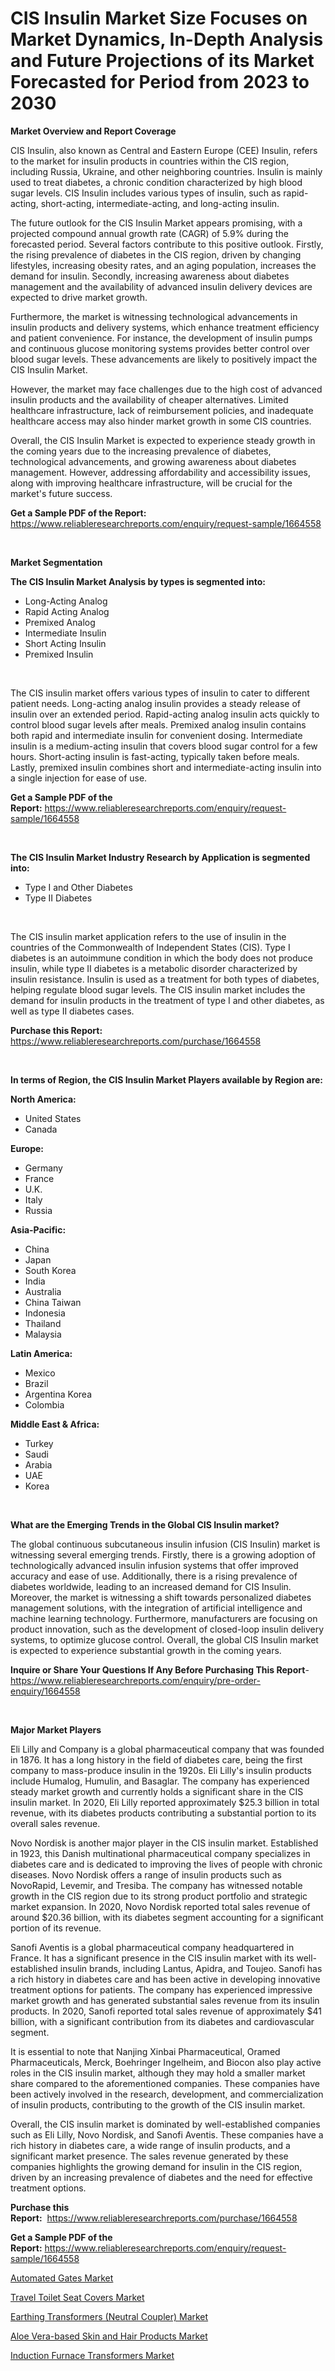 <p><h1>CIS Insulin Market Size Focuses on Market Dynamics, In-Depth Analysis and Future Projections of its Market Forecasted for Period from 2023 to 2030</h1></p><p><strong>Market Overview and Report Coverage</strong></p>
<p><p>CIS Insulin, also known as Central and Eastern Europe (CEE) Insulin, refers to the market for insulin products in countries within the CIS region, including Russia, Ukraine, and other neighboring countries. Insulin is mainly used to treat diabetes, a chronic condition characterized by high blood sugar levels. CIS Insulin includes various types of insulin, such as rapid-acting, short-acting, intermediate-acting, and long-acting insulin.</p><p>The future outlook for the CIS Insulin Market appears promising, with a projected compound annual growth rate (CAGR) of 5.9% during the forecasted period. Several factors contribute to this positive outlook. Firstly, the rising prevalence of diabetes in the CIS region, driven by changing lifestyles, increasing obesity rates, and an aging population, increases the demand for insulin. Secondly, increasing awareness about diabetes management and the availability of advanced insulin delivery devices are expected to drive market growth.</p><p>Furthermore, the market is witnessing technological advancements in insulin products and delivery systems, which enhance treatment efficiency and patient convenience. For instance, the development of insulin pumps and continuous glucose monitoring systems provides better control over blood sugar levels. These advancements are likely to positively impact the CIS Insulin Market.</p><p>However, the market may face challenges due to the high cost of advanced insulin products and the availability of cheaper alternatives. Limited healthcare infrastructure, lack of reimbursement policies, and inadequate healthcare access may also hinder market growth in some CIS countries.</p><p>Overall, the CIS Insulin Market is expected to experience steady growth in the coming years due to the increasing prevalence of diabetes, technological advancements, and growing awareness about diabetes management. However, addressing affordability and accessibility issues, along with improving healthcare infrastructure, will be crucial for the market's future success.</p></p>
<p><strong>Get a Sample PDF of the Report:</strong> <a href="https://www.reliableresearchreports.com/enquiry/request-sample/1664558">https://www.reliableresearchreports.com/enquiry/request-sample/1664558</a></p>
<p>&nbsp;</p>
<p><strong>Market Segmentation</strong></p>
<p><strong>The CIS Insulin Market Analysis by types is segmented into:</strong></p>
<p><ul><li>Long-Acting Analog</li><li>Rapid Acting Analog</li><li>Premixed Analog</li><li>Intermediate Insulin</li><li>Short Acting Insulin</li><li>Premixed Insulin</li></ul></p>
<p>&nbsp;</p>
<p><p>The CIS insulin market offers various types of insulin to cater to different patient needs. Long-acting analog insulin provides a steady release of insulin over an extended period. Rapid-acting analog insulin acts quickly to control blood sugar levels after meals. Premixed analog insulin contains both rapid and intermediate insulin for convenient dosing. Intermediate insulin is a medium-acting insulin that covers blood sugar control for a few hours. Short-acting insulin is fast-acting, typically taken before meals. Lastly, premixed insulin combines short and intermediate-acting insulin into a single injection for ease of use.</p></p>
<p><strong>Get a Sample PDF of the Report:</strong>&nbsp;<a href="https://www.reliableresearchreports.com/enquiry/request-sample/1664558">https://www.reliableresearchreports.com/enquiry/request-sample/1664558</a></p>
<p>&nbsp;</p>
<p><strong>The CIS Insulin Market Industry Research by Application is segmented into:</strong></p>
<p><ul><li>Type I and Other Diabetes</li><li>Type II Diabetes</li></ul></p>
<p>&nbsp;</p>
<p><p>The CIS insulin market application refers to the use of insulin in the countries of the Commonwealth of Independent States (CIS). Type I diabetes is an autoimmune condition in which the body does not produce insulin, while type II diabetes is a metabolic disorder characterized by insulin resistance. Insulin is used as a treatment for both types of diabetes, helping regulate blood sugar levels. The CIS insulin market includes the demand for insulin products in the treatment of type I and other diabetes, as well as type II diabetes cases.</p></p>
<p><strong>Purchase this Report:</strong>&nbsp; <a href="https://www.reliableresearchreports.com/purchase/1664558">https://www.reliableresearchreports.com/purchase/1664558</a></p>
<p>&nbsp;</p>
<p><strong>In terms of Region, the CIS Insulin Market Players available by Region are:</strong></p>
<p>
    <p> <strong> North America: </strong>
        <ul>
            <li>United States</li>
            <li>Canada</li>
        </ul>
        </p> 
    <p> <strong> Europe: </strong>
        <ul>
            <li>Germany</li>
            <li>France</li>
            <li>U.K.</li>
            <li>Italy</li>
            <li>Russia</li>
        </ul>
        </p> 
    <p> <strong> Asia-Pacific: </strong>
        <ul>
            <li>China</li>
            <li>Japan</li>
            <li>South Korea</li>
            <li>India</li>
            <li>Australia</li>
            <li>China Taiwan</li>
            <li>Indonesia</li>
            <li>Thailand</li>
            <li>Malaysia</li>
        </ul>
        </p> 
    <p> <strong> Latin America: </strong>
        <ul>
            <li>Mexico</li>
            <li>Brazil</li>
            <li>Argentina Korea</li>
            <li>Colombia</li>
        </ul>
        </p> 
    <p> <strong> Middle East & Africa: </strong>
        <ul>
            <li>Turkey</li>
            <li>Saudi</li>
            <li>Arabia</li>
            <li>UAE</li>
            <li>Korea</li>
        </ul>
    </p>
    </p>
<p>&nbsp;</p>
<p><strong>What are the Emerging Trends in the Global CIS Insulin market?</strong></p>
<p><p>The global continuous subcutaneous insulin infusion (CIS Insulin) market is witnessing several emerging trends. Firstly, there is a growing adoption of technologically advanced insulin infusion systems that offer improved accuracy and ease of use. Additionally, there is a rising prevalence of diabetes worldwide, leading to an increased demand for CIS Insulin. Moreover, the market is witnessing a shift towards personalized diabetes management solutions, with the integration of artificial intelligence and machine learning technology. Furthermore, manufacturers are focusing on product innovation, such as the development of closed-loop insulin delivery systems, to optimize glucose control. Overall, the global CIS Insulin market is expected to experience substantial growth in the coming years.</p></p>
<p><strong>Inquire or Share Your Questions If Any Before Purchasing This Report</strong>- <a href="https://www.reliableresearchreports.com/enquiry/pre-order-enquiry/1664558">https://www.reliableresearchreports.com/enquiry/pre-order-enquiry/1664558</a></p>
<p>&nbsp;</p>
<p><strong>Major Market Players</strong></p>
<p><p>Eli Lilly and Company is a global pharmaceutical company that was founded in 1876. It has a long history in the field of diabetes care, being the first company to mass-produce insulin in the 1920s. Eli Lilly's insulin products include Humalog, Humulin, and Basaglar. The company has experienced steady market growth and currently holds a significant share in the CIS insulin market. In 2020, Eli Lilly reported approximately $25.3 billion in total revenue, with its diabetes products contributing a substantial portion to its overall sales revenue.</p><p>Novo Nordisk is another major player in the CIS insulin market. Established in 1923, this Danish multinational pharmaceutical company specializes in diabetes care and is dedicated to improving the lives of people with chronic diseases. Novo Nordisk offers a range of insulin products such as NovoRapid, Levemir, and Tresiba. The company has witnessed notable growth in the CIS region due to its strong product portfolio and strategic market expansion. In 2020, Novo Nordisk reported total sales revenue of around $20.36 billion, with its diabetes segment accounting for a significant portion of its revenue.</p><p>Sanofi Aventis is a global pharmaceutical company headquartered in France. It has a significant presence in the CIS insulin market with its well-established insulin brands, including Lantus, Apidra, and Toujeo. Sanofi has a rich history in diabetes care and has been active in developing innovative treatment options for patients. The company has experienced impressive market growth and has generated substantial sales revenue from its insulin products. In 2020, Sanofi reported total sales revenue of approximately $41 billion, with a significant contribution from its diabetes and cardiovascular segment.</p><p>It is essential to note that Nanjing Xinbai Pharmaceutical, Oramed Pharmaceuticals, Merck, Boehringer Ingelheim, and Biocon also play active roles in the CIS insulin market, although they may hold a smaller market share compared to the aforementioned companies. These companies have been actively involved in the research, development, and commercialization of insulin products, contributing to the growth of the CIS insulin market.</p><p>Overall, the CIS insulin market is dominated by well-established companies such as Eli Lilly, Novo Nordisk, and Sanofi Aventis. These companies have a rich history in diabetes care, a wide range of insulin products, and a significant market presence. The sales revenue generated by these companies highlights the growing demand for insulin in the CIS region, driven by an increasing prevalence of diabetes and the need for effective treatment options.</p></p>
<p><strong>Purchase this Report:</strong>&nbsp;&nbsp;<a href="https://www.reliableresearchreports.com/purchase/1664558">https://www.reliableresearchreports.com/purchase/1664558</a></p>
<p></p>
<p><strong>Get a Sample PDF of the Report:</strong>&nbsp;<a href="https://www.reliableresearchreports.com/enquiry/request-sample/1664558">https://www.reliableresearchreports.com/enquiry/request-sample/1664558</a></p>
<p><p><a href="https://medium.com/@jackytorphy/automated-gates-market-size-growth-forecast-2023-2030-51e26f365dad">Automated Gates Market</a></p><p><a href="https://medium.com/@paulmcglynn6456/travel-toilet-seat-covers-market-size-growth-forecast-2023-2030-82d2128a1b20">Travel Toilet Seat Covers Market</a></p><p><a href="https://github.com/ChiragRP21/Market-Research-Report-List-1/blob/main/earthing-transformers-neutral-coupler-market.md">Earthing Transformers (Neutral Coupler) Market</a></p><p><a href="https://www.linkedin.com/pulse/aloe-vera-based-skin-hair-products-market-size-growth/">Aloe Vera-based Skin and Hair Products Market</a></p><p><a href="https://github.com/ChiragRp1/Market-Research-Report-List-1/blob/main/induction-furnace-transformers-market.md">Induction Furnace Transformers Market</a></p></p>
